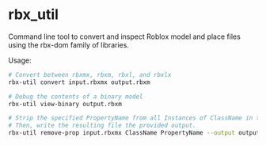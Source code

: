 # rbx_util

Command line tool to convert and inspect Roblox model and place files using the rbx-dom family of libraries.

Usage:

```bash
# Convert between rbxmx, rbxm, rbxl, and rbxlx
rbx-util convert input.rbxmx output.rbxm

# Debug the contents of a binary model
rbx-util view-binary output.rbxm

# Strip the specified PropertyName from all Instances of ClassName in the provided input.
# Then, write the resulting file the provided output.
rbx-util remove-prop input.rbxmx ClassName PropertyName --output output.rbxm
```
